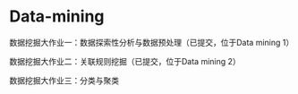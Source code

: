 # Data-mining
数据挖掘大作业一：数据探索性分析与数据预处理（已提交，位于Data mining 1）

数据挖掘大作业二：关联规则挖掘（已提交，位于Data mining 2）

数据挖掘大作业三：分类与聚类
